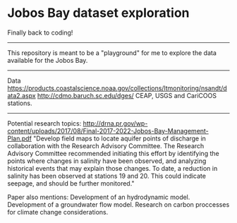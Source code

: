 # Jobos Bay dataset exploration

Finally back to coding!

---
This repository is meant to be a "playground" for me to explore the data available for the Jobos Bay.

---
Data
https://products.coastalscience.noaa.gov/collections/ltmonitoring/nsandt/data2.aspx
http://cdmo.baruch.sc.edu/dges/
CEAP, USGS and CariCOOS stations.

---
Potential research topics:
http://drna.pr.gov/wp-content/uploads/2017/08/Final-2017-2022-Jobos-Bay-Management-Plan.pdf
"Develop  field  maps  to  locate  aquifer  points  of  discharge  in  collaboration  with the Research Advisory Committee. 
The Research Advisory Committee recommended initiating this effort by identifying the points  where  changes  in  salinity  have  been  observed,  and  analyzing  historical events that may explain those changes. To date, a reduction in salinity has been observed at  stations 19 and 20. This could indicate seepage, and should be further monitored."

Paper also mentions: Development of an hydrodynamic model.  Development of a groundwater flow model.  Research on carbon proccesses for climate change considerations.